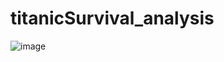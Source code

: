 # titanicSurvival_analysis

![image](https://github.com/vilasrhegde/titanicSurvival_analysis/assets/85540091/192135ca-8c64-4d30-944a-1da3baedebce)
